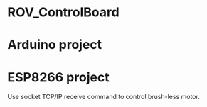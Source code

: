 # ROV_ControlBoard
# Arduino project
# ESP8266 project

Use socket TCP/IP receive command to control brush-less motor.